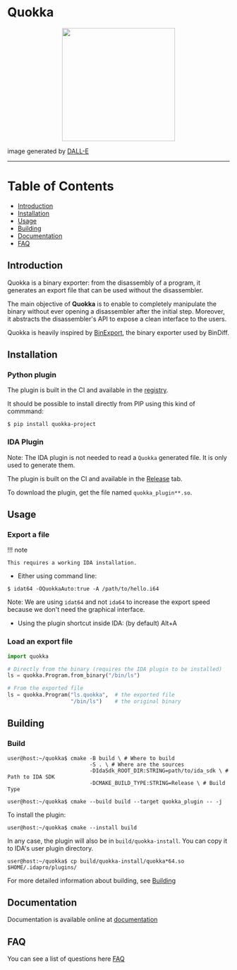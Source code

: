 # Quokka

<p align="center">
	<img src="docs/img/logo.png"  width="256" height="256">
</p>

image generated by [DALL-E](https://openai.com/dall-e-2/)


---

Table of Contents
=================

* [Introduction](#introduction)
* [Installation](#installation)
* [Usage](#usage)
* [Building](#building)
* [Documentation](#documentation)
* [FAQ](#faq)

## Introduction

Quokka is a binary exporter: from the disassembly of a program, it generates
an export file that can be used without the disassembler.

The main objective of **Quokka** is to enable to completely manipulate the
binary without ever opening a disassembler after the initial step. Moreover, it
abstracts the disassembler's API to expose a clean interface to the users.

Quokka is heavily inspired by [BinExport](https://github.com/google/binexport),
the binary exporter used by BinDiff.

## Installation

### Python plugin

The plugin is built in the CI and available in the
[registry](https://github.com/quarkslab/quokka/packages).

It should be possible to install directly from PIP using this kind of commmand:

```commandline
$ pip install quokka-project
```

### IDA Plugin

Note: The IDA plugin is not needed to read a `Quokka` generated file. It is
only used to generate them.

The plugin is built on the CI and available in the
[Release](https://github.com/quarkslab/quokka/releases/new) tab.

To download the plugin, get the file named `quokka_plugin**.so`.

## Usage

### Export a file

!!! note

    This requires a working IDA installation.


- Either using command line:
```commandline
$ idat64 -OQuokkaAuto:true -A /path/to/hello.i64
```

Note: We are using `idat64` and not `ida64` to increase the export speed
because we don't need the graphical interface.

- Using the plugin shortcut inside IDA: (by default) Alt+A

### Load an export file

```python
import quokka

# Directly from the binary (requires the IDA plugin to be installed)
ls = quokka.Program.from_binary("/bin/ls")

# From the exported file
ls = quokka.Program("ls.quokka",  # the exported file 
                    "/bin/ls")    # the original binary
```

## Building

### Build

```console
user@host:~/quokka$ cmake -B build \ # Where to build
                          -S . \ # Where are the sources
                          -DIdaSdk_ROOT_DIR:STRING=path/to/ida_sdk \ # Path to IDA SDK 
                          -DCMAKE_BUILD_TYPE:STRING=Release \ # Build Type

user@host:~/quokka$ cmake --build build --target quokka_plugin -- -j
```

To install the plugin:

```console
user@host:~/quokka$ cmake --install build
```

In any case, the plugin will also be in `build/quokka-install`. You can
copy it to IDA's user plugin directory.

```console
user@host:~/quokka$ cp build/quokka-install/quokka*64.so $HOME/.idapro/plugins/
```

For more detailed information about building, see [Building](docs/installation.md#ida-plugin)

## Documentation
Documentation is available online at
[documentation](https://quarkslab.github.io/quokka/)

## FAQ
You can see a list of questions here [FAQ](docs/FAQ.md)
